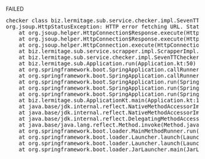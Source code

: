 FAILED

<pre>checker class biz.lermitage.sub.service.checker.impl.SevenTTChecker failed, ignoring
org.jsoup.HttpStatusException: HTTP error fetching URL. Status=404, URL=https://rammichael.com/downloads/7tt_setup.exe?changelog
	at org.jsoup.helper.HttpConnection$Response.execute(HttpConnection.java:762)
	at org.jsoup.helper.HttpConnection$Response.execute(HttpConnection.java:707)
	at org.jsoup.helper.HttpConnection.execute(HttpConnection.java:297)
	at biz.lermitage.sub.service.scrapper.impl.ScrapperImpl.fetchHtml(ScrapperImpl.kt:25)
	at biz.lermitage.sub.service.checker.impl.SevenTTChecker.check(SevenTTChecker.kt:20)
	at biz.lermitage.sub.Application.run(Application.kt:50)
	at org.springframework.boot.SpringApplication.callRunner(SpringApplication.java:795)
	at org.springframework.boot.SpringApplication.callRunners(SpringApplication.java:779)
	at org.springframework.boot.SpringApplication.run(SpringApplication.java:322)
	at org.springframework.boot.SpringApplication.run(SpringApplication.java:1237)
	at org.springframework.boot.SpringApplication.run(SpringApplication.java:1226)
	at biz.lermitage.sub.ApplicationKt.main(Application.kt:113)
	at java.base/jdk.internal.reflect.NativeMethodAccessorImpl.invoke0(Native Method)
	at java.base/jdk.internal.reflect.NativeMethodAccessorImpl.invoke(NativeMethodAccessorImpl.java:62)
	at java.base/jdk.internal.reflect.DelegatingMethodAccessorImpl.invoke(DelegatingMethodAccessorImpl.java:43)
	at java.base/java.lang.reflect.Method.invoke(Method.java:566)
	at org.springframework.boot.loader.MainMethodRunner.run(MainMethodRunner.java:49)
	at org.springframework.boot.loader.Launcher.launch(Launcher.java:109)
	at org.springframework.boot.loader.Launcher.launch(Launcher.java:58)
	at org.springframework.boot.loader.JarLauncher.main(JarLauncher.java:88)

</pre>